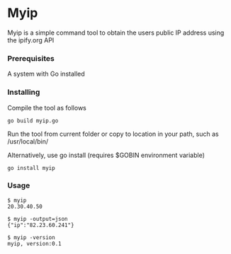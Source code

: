 # Myip

Myip is a simple command tool to obtain the users public IP address using the ipify.org API

### Prerequisites

A system with Go installed

### Installing

Compile the tool as follows

```
go build myip.go
```

Run the tool from current folder or copy to location in your path, such as /usr/local/bin/

Alternatively, use go install (requires $GOBIN environment variable)

```
go install myip
```

### Usage
```
$ myip
20.30.40.50

$ myip -output=json
{"ip":"82.23.60.241"}

$ myip -version
myip, version:0.1
```